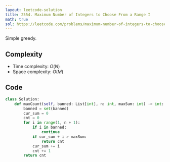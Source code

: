 ```yaml
---
layout: leetcode-solution
title: 2554. Maximum Number of Integers to Choose From a Range I
math: true
sol: https://leetcode.com/problems/maximum-number-of-integers-to-choose-from-a-range-i/solutions/6117880/python3-greedy
---
```


Simple greedy.

## Complexity
- Time complexity: $O(N)$
- Space complexity: $O(M)$

## Code
```py
class Solution:
    def maxCount(self, banned: List[int], n: int, maxSum: int) -> int:
        banned = set(banned)
        cur_sum = 0
        cnt = 0
        for i in range(1, n + 1):
            if i in banned:
                continue
            if cur_sum + i > maxSum:
                return cnt
            cur_sum += i
            cnt += 1
        return cnt
```
